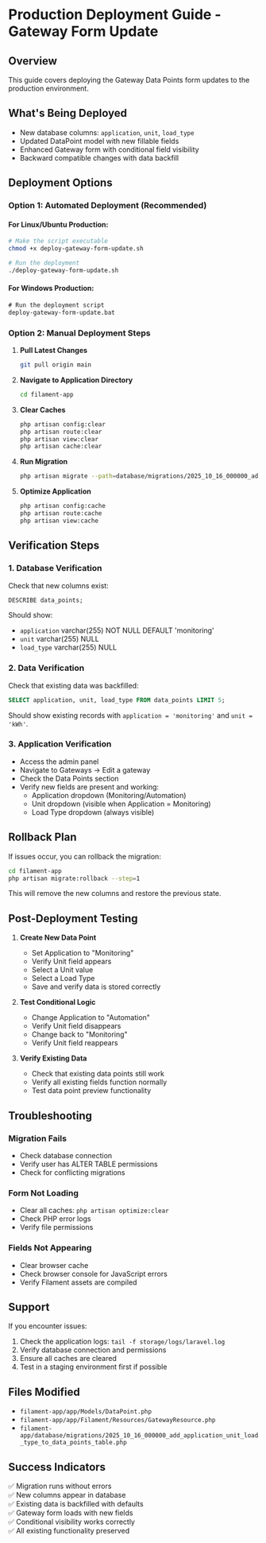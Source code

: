 # Production Deployment Guide - Gateway Form Update

## Overview
This guide covers deploying the Gateway Data Points form updates to the production environment.

## What's Being Deployed
- New database columns: `application`, `unit`, `load_type`
- Updated DataPoint model with new fillable fields
- Enhanced Gateway form with conditional field visibility
- Backward compatible changes with data backfill

## Deployment Options

### Option 1: Automated Deployment (Recommended)

#### For Linux/Ubuntu Production:
```bash
# Make the script executable
chmod +x deploy-gateway-form-update.sh

# Run the deployment
./deploy-gateway-form-update.sh
```

#### For Windows Production:
```cmd
# Run the deployment script
deploy-gateway-form-update.bat
```

### Option 2: Manual Deployment Steps

1. **Pull Latest Changes**
   ```bash
   git pull origin main
   ```

2. **Navigate to Application Directory**
   ```bash
   cd filament-app
   ```

3. **Clear Caches**
   ```bash
   php artisan config:clear
   php artisan route:clear
   php artisan view:clear
   php artisan cache:clear
   ```

4. **Run Migration**
   ```bash
   php artisan migrate --path=database/migrations/2025_10_16_000000_add_application_unit_load_type_to_data_points_table.php --force
   ```

5. **Optimize Application**
   ```bash
   php artisan config:cache
   php artisan route:cache
   php artisan view:cache
   ```

## Verification Steps

### 1. Database Verification
Check that new columns exist:
```sql
DESCRIBE data_points;
```

Should show:
- `application` varchar(255) NOT NULL DEFAULT 'monitoring'
- `unit` varchar(255) NULL
- `load_type` varchar(255) NULL

### 2. Data Verification
Check that existing data was backfilled:
```sql
SELECT application, unit, load_type FROM data_points LIMIT 5;
```

Should show existing records with `application = 'monitoring'` and `unit = 'kWh'`.

### 3. Application Verification
- Access the admin panel
- Navigate to Gateways → Edit a gateway
- Check the Data Points section
- Verify new fields are present and working:
  - Application dropdown (Monitoring/Automation)
  - Unit dropdown (visible when Application = Monitoring)
  - Load Type dropdown (always visible)

## Rollback Plan

If issues occur, you can rollback the migration:

```bash
cd filament-app
php artisan migrate:rollback --step=1
```

This will remove the new columns and restore the previous state.

## Post-Deployment Testing

1. **Create New Data Point**
   - Set Application to "Monitoring"
   - Verify Unit field appears
   - Select a Unit value
   - Select a Load Type
   - Save and verify data is stored correctly

2. **Test Conditional Logic**
   - Change Application to "Automation"
   - Verify Unit field disappears
   - Change back to "Monitoring"
   - Verify Unit field reappears

3. **Verify Existing Data**
   - Check that existing data points still work
   - Verify all existing fields function normally
   - Test data point preview functionality

## Troubleshooting

### Migration Fails
- Check database connection
- Verify user has ALTER TABLE permissions
- Check for conflicting migrations

### Form Not Loading
- Clear all caches: `php artisan optimize:clear`
- Check PHP error logs
- Verify file permissions

### Fields Not Appearing
- Clear browser cache
- Check browser console for JavaScript errors
- Verify Filament assets are compiled

## Support

If you encounter issues:
1. Check the application logs: `tail -f storage/logs/laravel.log`
2. Verify database connection and permissions
3. Ensure all caches are cleared
4. Test in a staging environment first if possible

## Files Modified
- `filament-app/app/Models/DataPoint.php`
- `filament-app/app/Filament/Resources/GatewayResource.php`
- `filament-app/database/migrations/2025_10_16_000000_add_application_unit_load_type_to_data_points_table.php`

## Success Indicators
✅ Migration runs without errors  
✅ New columns appear in database  
✅ Existing data is backfilled with defaults  
✅ Gateway form loads with new fields  
✅ Conditional visibility works correctly  
✅ All existing functionality preserved